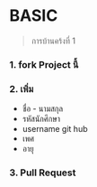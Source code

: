 # BASIC

> การบ้านคร้งที่ 1

### 1. fork Project นี้
### 2. เพิ่ม
- ชื่อ - นามสกุล
- รหัสนักศึกษา
- username git hub
- เพศ
- อายุ
### 3. Pull Request